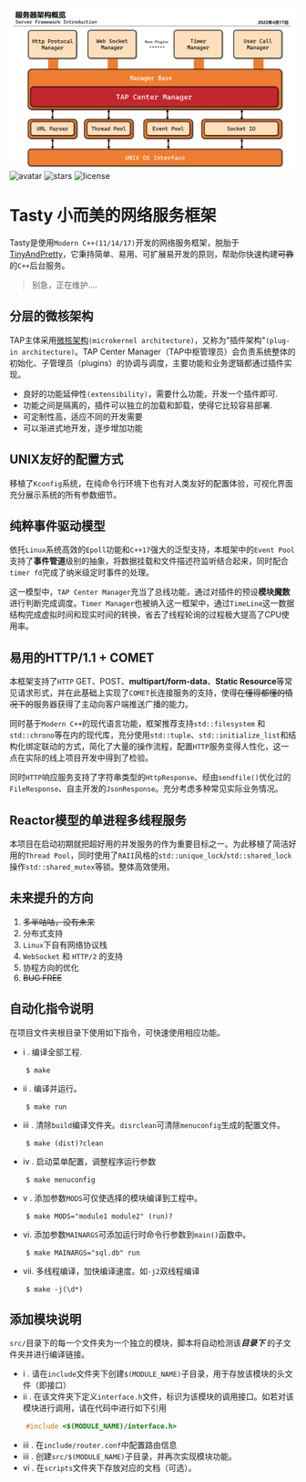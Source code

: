 ![intro](./utils/pic1.png)
![avatar](https://badgen.net/badge/Language/C++17/orange)
![stars](https://badgen.net/badge/Dev%20Env./Linux/green)
![license](https://badgen.net/badge/License/Apache-2.0/blue)
# **Tasty 小而美的网络服务框架**
Tasty是使用`Modern C++(11/14/17)`开发的网络服务框架，脱胎于[TinyAndPretty](https://github.com/NoUITeam/TinyAndPretty)，它秉持简单、易用、可扩展易开发的原则，帮助你快速构建~~可靠~~的``C++``后台服务。

> 别急，正在维护....
## 分层的微核架构 ##
TAP主体采用[微核架构](http://www.ruanyifeng.com/blog/2016/09/software-architecture.html)`(microkernel architecture)`，又称为"插件架构"`(plug-in architecture)`。TAP Center Manager（TAP中枢管理员）会负责系统整体的初始化、子管理员（plugins）的协调与调度，主要功能和业务逻辑都通过插件实现。
* 良好的功能延伸性`(extensibility)`，需要什么功能，开发一个插件即可.
* 功能之间是隔离的，插件可以独立的加载和卸载，使得它比较容易部署.
* 可定制性高，适应不同的开发需要
* 可以渐进式地开发，逐步增加功能

## UNIX友好的配置方式 ##
移植了`Kconfig`系统，在纯命令行环境下也有对人类友好的配置体验，可视化界面充分展示系统的所有参数细节。

## 纯粹事件驱动模型 ##
依托`Linux`系统高效的`Epoll`功能和`C++17`强大的泛型支持，本框架中的`Event Pool`支持了**事件管道**级别的抽象，将数据挂载和文件描述符监听结合起来，同时配合`timer fd`完成了纳米级定时事件的处理。

这一模型中，`TAP Center Manager`充当了总线功能，通过对插件的预设**模块魔数**进行判断完成调度。`Timer Manager`也被纳入这一框架中，通过`TimeLine`这一数据结构完成虚拟时间和现实时间的转换，省去了线程轮询的过程极大提高了CPU使用率。

## 易用的HTTP/1.1 + COMET ##
本框架支持了`HTTP` GET、POST、**multipart/form-data**、**Static Resource**等常见请求形式，并在此基础上实现了`COMET`长连接服务的支持，使得~~在懂得都懂的情况下的~~服务器获得了主动向客户端推送广播的能力。

同时基于`Modern C++`的现代语言功能，框架推荐支持`std::filesystem` 和 `std::chrono`等在内的现代库，充分使用`std::tuple`、`std::initialize_list`和结构化绑定联动的方式，简化了大量的操作流程，配置`HTTP`服务变得人性化，这一点在实际的线上项目开发中得到了检验。

同时`HTTP`响应服务支持了字符串类型的`HttpResponse`、经由`sendfile()`优化过的`FileResponse`、自主开发的`JsonResponse`。充分考虑多种常见实际业务情况。

## Reactor模型的单进程多线程服务 ##
本项目在启动初期就把超好用的并发服务的作为重要目标之一。为此移植了简洁好用的`Thread Pool`，同时使用了`RAII`风格的`std::unique_lock`/`std::shared_lock`操作`std::shared_mutex`等锁。整体高效使用。


## 未来提升的方向 ##
1. ~~多半咕咕，没有未来~~
2. 分布式支持
3. `Linux`下自有网络协议栈
4. `WebSocket` 和 `HTTP/2` 的支持
5. 协程方向的优化
6. ~~BUG FREE~~



## 自动化指令说明 ##
在项目文件夹根目录下使用如下指令，可快速使用相应功能。
* i . 编译全部工程. 
```
    $ make 
```
* ii . 编译并运行。
```
    $ make run
```

* iii . 清除`build`编译文件夹。`disrclean`可清除`menuconfig`生成的配置文件。
```
    $ make (dist)?clean
```
* iv . 启动菜单配置，调整程序运行参数
```
    $ make menuconfig
```
* v . 添加参数`MODS`可仅使选择的模块编译到工程中。
```
    $ make MODS="module1 module2" (run)?
```
* vi. 添加参数`MAINARGS`可添加运行时命令行参数到`main()`函数中。
```
    $ make MAINARGS="sql.db" run
```
* vii. 多线程编译，加快编译速度。如`-j2`双线程编译
```
    $ make -j(\d*)
```

## 添加模块说明 ##
`src/`目录下的每一个文件夹为一个独立的模块，脚本将自动检测该***目录下*** 的子文件夹并进行编译链接。
* i . 请在`include`文件夹下创建`$(MODULE_NAME)`子目录，用于存放该模块的头文件（即接口）
* ii . 在该文件夹下定义`interface.h`文件，标识为该模块的调用接口。如若对该模块进行调用，请在代码中进行如下引用
```c++
    #include <$(MODULE_NAME)/interface.h>
```
* iii . 在`include/router.conf`中配置路由信息
* iii . 创建`src/$(MODULE_NAME)`子目录，并再次实现模块功能。
* vi . 在`scripts`文件夹下存放对应的文档（可选）。
